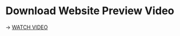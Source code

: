 # Download Website Preview Video
-> [ WATCH VIDEO](https://github.com/ddatunashvili/Vue_conspect/raw/master/result%20video.webm)
